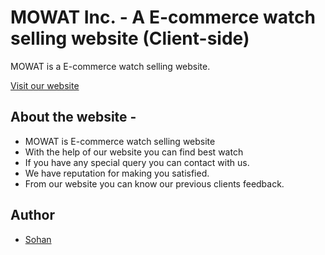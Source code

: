 # MOWAT Inc. - A E-commerce watch selling website (Client-side)

MOWAT is a E-commerce watch selling website.

[Visit our website](https://niche-product-website-auth.web.app)

## About the website -

- MOWAT is E-commerce watch selling website
- With the help of our website you can find best watch
- If you have any special query you can contact with us.
- We have reputation for making you satisfied.
- From our website you can know our previous clients feedback.

## Author

- [Sohan](https://github.com/coders-sohan)

